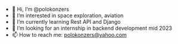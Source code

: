 - 👋 Hi, I’m @polokonzers
- 👀 I’m interested in space exploration, aviation
- 🌱 I’m currently learning Rest API and Django
- 💞️ I’m looking for an internship in backend development mid 2023
- 📫 How to reach me: polokonzers@yahoo.com

<!---
polokonzers/polokonzers is a ✨ special ✨ repository because its `README.md` (this file) appears on your GitHub profile.
You can click the Preview link to take a look at your changes.
--->
